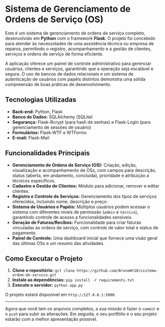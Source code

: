 # Sistema de Gerenciamento de Ordens de Serviço (OS)

Este é um sistema de gerenciamento de ordens de serviço completo, desenvolvido em **Python** com o framework **Flask**. O projeto foi concebido para atender às necessidades de uma assistência técnica ou empresa de reparos, permitindo o registro, acompanhamento e a gestão de clientes, serviços e ordens de serviço de forma eficiente.

A aplicação oferece um painel de controle administrativo para gerenciar usuários, clientes e serviços, garantindo que a operação seja escalável e segura. O uso de bancos de dados relacionais e um sistema de autenticação de usuários com papéis distintos demonstra uma sólida compreensão de boas práticas de desenvolvimento.

## Tecnologias Utilizadas
* **Back-end:** Python, Flask
* **Banco de Dados:** SQLAlchemy (SQLite)
* **Segurança:** Flask-Bcrypt (para hash de senhas) e Flask-Login (para gerenciamento de sessões de usuário)
* **Formulários:** Flask-WTF e WTForms
* **E-mail:** Flask-Mail

## Funcionalidades Principais
* **Gerenciamento de Ordens de Serviço (OS):** Criação, edição, visualização e acompanhamento de OSs, com campos para descrição, status (aberta, em andamento, concluída), prioridade e atribuição a técnicos específicos.
* **Cadastro e Gestão de Clientes:** Módulo para adicionar, remover e editar clientes.
* **Registro e Controle de Serviços:** Gerenciamento dos tipos de serviços oferecidos, incluindo nome, descrição e preço.
* **Sistema de Usuários e Papéis:** Múltiplos usuários podem acessar o sistema com diferentes níveis de permissão (`admin` e `técnico`), garantindo controle de acesso a funcionalidades sensíveis.
* **Geração de Faturas/Recibos:** Funcionalidade para criar faturas vinculadas às ordens de serviço, com controle de valor total e status de pagamento.
* **Painel de Controle:** Uma dashboard inicial que fornece uma visão geral das últimas OSs e um resumo das atividades.

## Como Executar o Projeto

1.  **Clone o repositório:**
    `git clone https://github.com/BrunoWt10/sistema-ordem-de-servico.git`
2.  **Instale as dependências:**
    `pip install -r requirements.txt`
3.  **Execute o servidor:**
    `python app.py`

O projeto estará disponível em `http://127.0.0.1:5000`.

---

Agora que você tem os arquivos completos, a sua missão é fazer o `commit` e o `push` para subir as alterações. Em seguida, o seu portfólio e o seu projeto estarão com a melhor apresentação possível.
